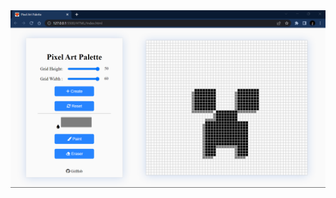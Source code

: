 <img   src = "https://github.com/alfaArghya/100_Days-100_JavaScript/blob/main/01-PixelArtPalette/img/PageDemo.png">